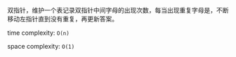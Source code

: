 双指针，维护一个表记录双指针中间字母的出现次数，每当出现重复字母是，不断移动左指针直到没有重复，再更新答案。

time complexity: `O(n)`

space complexity: `O(1)`